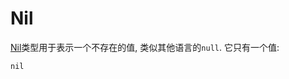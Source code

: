 # Nil

[Nil](http://crystal-lang.org/api/Nil.html)类型用于表示一个不存在的值, 类似其他语言的`null`. 它只有一个值:

```crystal
nil
```
